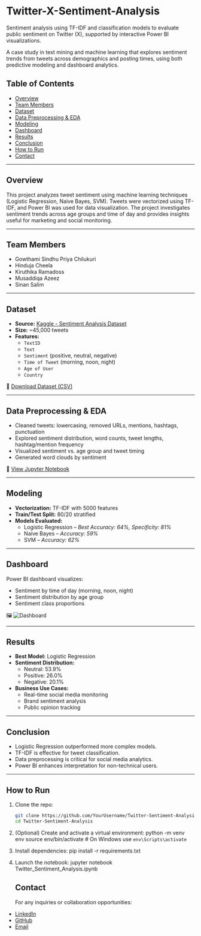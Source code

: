 # Twitter-X-Sentiment-Analysis
Sentiment analysis using TF-IDF and classification models to evaluate public sentiment on Twitter (X), supported by interactive Power BI visualizations.

A case study in text mining and machine learning that explores sentiment trends from tweets across demographics and posting times, using both predictive modeling and dashboard analytics.

## Table of Contents

- [Overview](#overview)
- [Team Members](#team-members)
- [Dataset](#dataset)
- [Data Preprocessing & EDA](#data-preprocessing--eda)
- [Modeling](#modeling)
- [Dashboard](#dashboard)
- [Results](#results)
- [Conclusion](#conclusion)
- [How to Run](#how-to-run)
- [Contact](#contact)

---

## Overview

This project analyzes tweet sentiment using machine learning techniques (Logistic Regression, Naive Bayes, SVM). Tweets were vectorized using TF-IDF, and Power BI was used for data visualization. The project investigates sentiment trends across age groups and time of day and provides insights useful for marketing and social monitoring.

---

## Team Members
- Gowthami Sindhu Priya Chilukuri  
- Hinduja Cheela  
- Kiruthika Ramadoss  
- Musaddiqa Azeez  
- Sinan Salim  

---

## Dataset

- **Source:** [Kaggle - Sentiment Analysis Dataset](https://www.kaggle.com/datasets/abhi8923shriv/sentiment-analysis-dataset)
- **Size:** ~45,000 tweets
- **Features:**
  - `TextID`
  - `Text`
  - `Sentiment` (positive, neutral, negative)
  - `Time of Tweet` (morning, noon, night)
  - `Age of User`
  - `Country`

📁 [Download Dataset (CSV)](Dataset.csv)

---

## Data Preprocessing & EDA

- Cleaned tweets: lowercasing, removed URLs, mentions, hashtags, punctuation
- Explored sentiment distribution, word counts, tweet lengths, hashtag/mention frequency
- Visualized sentiment vs. age group and tweet timing
- Generated word clouds by sentiment

📓 [View Jupyter Notebook](Twitter_Sentiment_Analysis.ipynb)

---

## Modeling

- **Vectorization:** TF-IDF with 5000 features
- **Train/Test Split:** 80/20 stratified
- **Models Evaluated:**
  - Logistic Regression – *Best Accuracy: 64%, Specificity: 81%*
  - Naive Bayes – *Accuracy: 59%*
  - SVM – *Accuracy: 62%*

---

## Dashboard

Power BI dashboard visualizes:
- Sentiment by time of day (morning, noon, night)
- Sentiment distribution by age group
- Sentiment class proportions

🖼️ ![Dashboard](Dashboard%20Twitter%20project.png)

---

## Results

- **Best Model:** Logistic Regression
- **Sentiment Distribution:**  
  - Neutral: 53.9%  
  - Positive: 26.0%  
  - Negative: 20.1%
- **Business Use Cases:**  
  - Real-time social media monitoring  
  - Brand sentiment analysis  
  - Public opinion tracking

---

## Conclusion

- Logistic Regression outperformed more complex models.
- TF-IDF is effective for tweet classification.
- Data preprocessing is critical for social media analytics.
- Power BI enhances interpretation for non-technical users.

---

## How to Run

1. Clone the repo:
   ```bash
   git clone https://github.com/YourUsername/Twitter-Sentiment-Analysis.git
   cd Twitter-Sentiment-Analysis

2. (Optional) Create and activate a virtual environment:
python -m venv env
source env/bin/activate  # On Windows use `env\Scripts\activate`

4. Install dependencies:
   pip install -r requirements.txt

6. Launch the notebook:
jupyter notebook Twitter_Sentiment_Analysis.ipynb


   ## Contact

   For any inquiries or collaboration opportunities:

- [LinkedIn](https://www.linkedin.com/in/kiruthikaramadoss/)
- [GitHub](https://github.com/KiruthikaRamadoss)  
- [Email](mailto:k_r549@txstate.edu)
